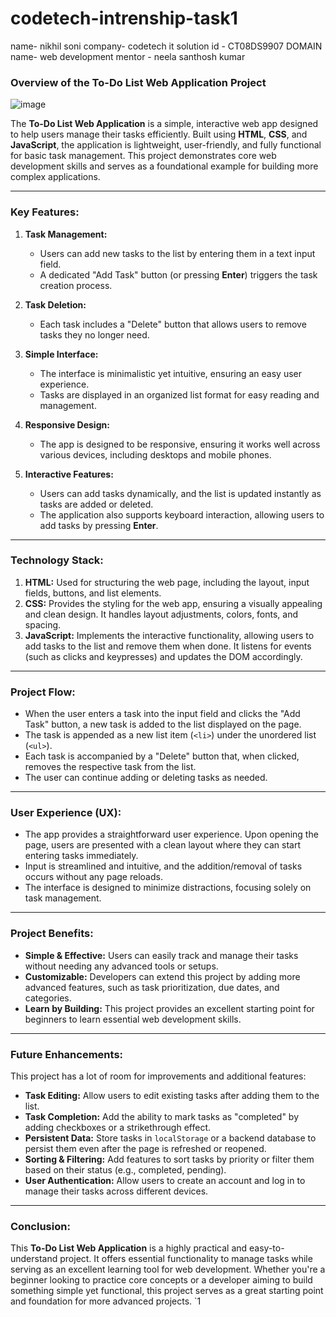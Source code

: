 # codetech-intrenship-task1
name- nikhil soni
company- codetech it solution
id - CT08DS9907
DOMAIN name- web development
mentor - neela santhosh kumar

### Overview of the To-Do List Web Application Project


![image](https://github.com/user-attachments/assets/c230b42c-842f-4566-94a5-e0c9fc47b15e)
 



The **To-Do List Web Application** is a simple, interactive web app designed to help users manage their tasks efficiently. Built using **HTML**, **CSS**, and **JavaScript**, the application is lightweight, user-friendly, and fully functional for basic task management. This project demonstrates core web development skills and serves as a foundational example for building more complex applications.

---

### **Key Features:**
1. **Task Management:**
   - Users can add new tasks to the list by entering them in a text input field.
   - A dedicated "Add Task" button (or pressing **Enter**) triggers the task creation process.
   
2. **Task Deletion:**
   - Each task includes a "Delete" button that allows users to remove tasks they no longer need.
   
3. **Simple Interface:**
   - The interface is minimalistic yet intuitive, ensuring an easy user experience.
   - Tasks are displayed in an organized list format for easy reading and management.

4. **Responsive Design:**
   - The app is designed to be responsive, ensuring it works well across various devices, including desktops and mobile phones.

5. **Interactive Features:**
   - Users can add tasks dynamically, and the list is updated instantly as tasks are added or deleted.
   - The application also supports keyboard interaction, allowing users to add tasks by pressing **Enter**.

---

### **Technology Stack:**
1. **HTML:** Used for structuring the web page, including the layout, input fields, buttons, and list elements.
2. **CSS:** Provides the styling for the web app, ensuring a visually appealing and clean design. It handles layout adjustments, colors, fonts, and spacing.
3. **JavaScript:** Implements the interactive functionality, allowing users to add tasks to the list and remove them when done. It listens for events (such as clicks and keypresses) and updates the DOM accordingly.

---

### **Project Flow:**
- When the user enters a task into the input field and clicks the "Add Task" button, a new task is added to the list displayed on the page.
- The task is appended as a new list item (`<li>`) under the unordered list (`<ul>`).
- Each task is accompanied by a "Delete" button that, when clicked, removes the respective task from the list.
- The user can continue adding or deleting tasks as needed.

---

### **User Experience (UX):**
- The app provides a straightforward user experience. Upon opening the page, users are presented with a clean layout where they can start entering tasks immediately.
- Input is streamlined and intuitive, and the addition/removal of tasks occurs without any page reloads.
- The interface is designed to minimize distractions, focusing solely on task management.

---

### **Project Benefits:**
- **Simple & Effective:** Users can easily track and manage their tasks without needing any advanced tools or setups.
- **Customizable:** Developers can extend this project by adding more advanced features, such as task prioritization, due dates, and categories.
- **Learn by Building:** This project provides an excellent starting point for beginners to learn essential web development skills.

---

### **Future Enhancements:**
This project has a lot of room for improvements and additional features:
- **Task Editing:** Allow users to edit existing tasks after adding them to the list.
- **Task Completion:** Add the ability to mark tasks as "completed" by adding checkboxes or a strikethrough effect.
- **Persistent Data:** Store tasks in `localStorage` or a backend database to persist them even after the page is refreshed or reopened.
- **Sorting & Filtering:** Add features to sort tasks by priority or filter them based on their status (e.g., completed, pending).
- **User Authentication:** Allow users to create an account and log in to manage their tasks across different devices.

---

### **Conclusion:**
This **To-Do List Web Application** is a highly practical and easy-to-understand project. It offers essential functionality to manage tasks while serving as an excellent learning tool for web development. Whether you're a beginner looking to practice core concepts or a developer aiming to build something simple yet functional, this project serves as a great starting point and foundation for more advanced projects.  `1
